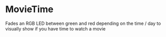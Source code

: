 # MovieTime
Fades an RGB LED between green and red depending on the time / day to visually show if you have time to watch a movie
